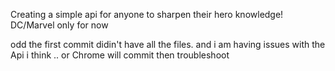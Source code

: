 Creating a simple api for anyone to sharpen their hero knowledge! DC/Marvel only for now

odd the first commit didin't have all the files. and i am having issues with the Api i think .. or Chrome will commit then troubleshoot